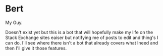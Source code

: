 # Bert

My Guy.

Doesn't exist yet but this is a bot that will hopefully make my life on the Stack Exchange sites eaiser but notifying me of posts to edit and thing's I can do. I'll see where there isn't a bot that already covers what Ineed and then I'll give it those features.
